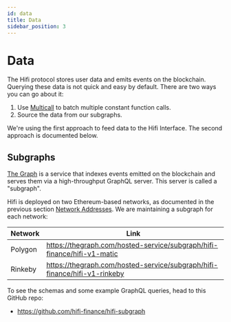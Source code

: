 ```yaml
---
id: data
title: Data
sidebar_position: 3
---
```


# Data

The Hifi protocol stores user data and emits events on the blockchain. Querying these data is not quick and easy by
default. There are two ways you can go about it:

1. Use [Multicall](https://github.com/joshstevens19/ethereum-multicall) to batch multiple constant function calls.
2. Source the data from our subgraphs.

We're using the first approach to feed data to the Hifi Interface. The second approach is documented below.

## Subgraphs

[The Graph](https://thegraph.com/en/) is a service that indexes events emitted on the blockchain and serves them via a high-throughput GraphQL
server. This server is called a "subgraph".

Hifi is deployed on two Ethereum-based networks, as documented in the previous section [Network
Addresses](./network-addresses.md). We are maintaining a subgraph for each network:

| Network | Link                                                                      |
| ------- | ------------------------------------------------------------------------- |
| Polygon | https://thegraph.com/hosted-service/subgraph/hifi-finance/hifi-v1-matic   |
| Rinkeby | https://thegraph.com/hosted-service/subgraph/hifi-finance/hifi-v1-rinkeby |

To see the schemas and some example GraphQL queries, head to this GitHub repo:

- https://github.com/hifi-finance/hifi-subgraph
